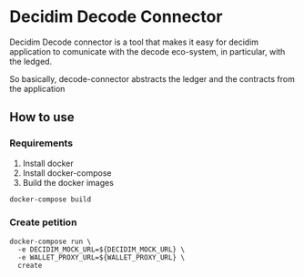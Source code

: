 # Decidim Decode Connector


Decidim Decode connector is a tool that makes it easy for decidim application to comunicate with the decode eco-system, in particular, with the ledged.

So basically, decode-connector abstracts the ledger and the contracts from the application


## How to use



### Requirements

1. Install docker
2. Install docker-compose
3. Build the docker images

```bash
docker-compose build
```
### Create petition


```
docker-compose run \
  -e DECIDIM_MOCK_URL=${DECIDIM_MOCK_URL} \
  -e WALLET_PROXY_URL=${WALLET_PROXY_URL} \
  create
```




